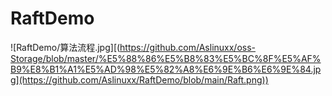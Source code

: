 # RaftDemo
![RaftDemo/算法流程.jpg][(https://github.com/Aslinuxx/oss-Storage/blob/master/%E5%88%86%E5%B8%83%E5%BC%8F%E5%AF%B9%E8%B1%A1%E5%AD%98%E5%82%A8%E6%9E%B6%E6%9E%84.jpg](https://github.com/Aslinuxx/RaftDemo/blob/main/Raft.png))
